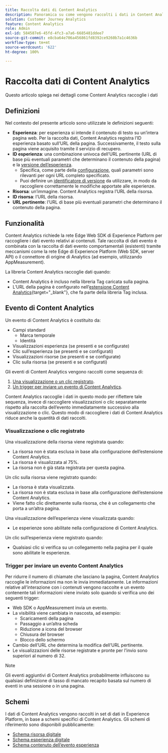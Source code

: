 ```yaml
---
title: Raccolta dati di Content Analytics
description: Panoramica su come vengono raccolti i dati in Content Analytics
solution: Customer Journey Analytics
feature: Content Analytics
role: Admin
exl-id: 584587e6-45fd-4fc3-a7a6-6685481ddee7
source-git-commit: e8cba64e706a456861fd8392ce9260b7a1c4636b
workflow-type: tm+mt
source-wordcount: '622'
ht-degree: 100%

---
```


# Raccolta dati di Content Analytics

Questo articolo spiega nei dettagli come Content Analytics raccoglie i dati

## Definizioni

Nel contesto del presente articolo sono utilizzate le definizioni seguenti:

* **Esperienza**: per esperienza si intende il contenuto di testo su un’intera pagina web. Per la raccolta dati, Content Analytics registra l’ID esperienza basato sull’URL della pagina. Successivamente, il testo sulla pagina viene acquisito tramite il servizio di recupero.
* **ID esperienza**: una combinazione univoca dell’URL pertinente (URL di base più eventuali parametri che determinano il contenuto della pagina) e la [versione dell’esperienza](manual.md#versioning).
   * Specifica, come parte della [configurazione](configuration.md), quali parametri sono rilevanti per ogni URL completo specificato.
   * Puoi definire un [identificatore di versione](manual.md#versioning) da utilizzare, in modo da raccogliere correttamente le modifiche apportate alle esperienze.
* **Risorsa**: un’immagine. Content Analytics registra l’URL della risorsa.
* **ID risorsa**: l’URL della risorsa.
* **URL pertinente**: l’URL di base più eventuali parametri che determinano il contenuto della pagina.


## Funzionalità

Content Analytics richiede la rete Edge Web SDK di Experience Platform per raccogliere i dati evento relativi ai contenuti. Tale raccolta di dati evento è combinata con la raccolta di dati evento comportamentali (esistenti) tramite meccanismi come la rete Edge di Experience Platform (Web SDK, server API) o il connettore di origine di Analytics (ad esempio, utilizzando AppMeasurement).

La libreria Content Analytics raccoglie dati quando:

* Content Analytics è incluso nella libreria Tag caricata sulla pagina.
* L’URL della pagina è configurato nell’[estensione Content Analytics](https://experienceleague.adobe.com/it/docs/experience-platform/tags/extensions/client/content-analytics/overview){target="_blank"}, che fa parte della libreria Tag inclusa.


## Evento di Content Analytics

Un evento di Content Analytics è costituito da:

* Campi standard
   * Marca temporale
   * Identità
* Visualizzazioni esperienza (se presenti e se configurate)
* Clic sull’esperienza (se presenti e se configurati)
* Visualizzazioni risorse (se presenti e se configurate)
* Clic sulla risorsa (se presenti e se configurati)

Gli eventi di Content Analytics vengono raccolti come sequenza di:

1. [Una visualizzazione o un clic registrato](#recorded-view-or-click).
1. [Un trigger per inviare un evento di Content Analytics](#trigger-to-send-a-content-analytics-event).

Content Analytics raccoglie i dati in questo modo per riflettere tale sequenza, invece di raccogliere visualizzazioni o clic separatamente rispetto alla raccolta dell’evento immediatamente successivo alla visualizzazione o clic. Questo modo di raccogliere i dati di Content Analytics riduce anche la quantità di dati raccolti.

### Visualizzazione o clic registrato

Una visualizzazione della risorsa viene registrata quando:

* La risorsa non è stata esclusa in base alla configurazione dell’estensione Content Analytics.
* La risorsa è visualizzata al 75%.
* La risorsa non è già stata registrata per questa pagina.

Un clic sulla risorsa viene registrato quando:

* La risorsa è stata visualizzata.
* La risorsa non è stata esclusa in base alla configurazione dell’estensione Content Analytics.
* Viene fatto clic direttamente sulla risorsa, che è un collegamento che porta a un’altra pagina.

Una visualizzazione dell’esperienza viene visualizzata quando:

* Le esperienze sono abilitate nella configurazione di Content Analytics.

Un clic sull’esperienza viene registrato quando:

* Qualsiasi clic si verifica su un collegamento nella pagina per il quale sono abilitate le esperienze.


### Trigger per inviare un evento Content Analytics

Per ridurre il numero di chiamate che lasciano la pagina, Content Analytics raccoglie le informazioni ma non le invia immediatamente. Le informazioni relative all’interazione con i contenuti vengono raccolte e un evento contenente tali informazioni viene inviato solo quando si verifica uno dei seguenti trigger:

* Web SDK o AppMeasurement invia un evento.
* La visibilità viene cambiata in nascosta, ad esempio:
   * Scaricamenti della pagina
   * Passaggio a un’altra scheda
   * Riduzione a icona del browser
   * Chiusura del browser
   * Blocco dello schermo
* Cambio dell’URL che determina la modifica dell’URL pertinente.
* Le visualizzazioni delle risorse registrate e pronte per l’invio sono superiori al numero di 32.

>[!NOTE]
>
>Gli eventi aggiuntivi di Content Analytics probabilmente influiscono su qualsiasi definizione di tasso di mancato recapito basata sul numero di eventi in una sessione o in una pagina.
>


## Schemi

I dati di Content Analytics vengono raccolti in set di dati in Experience Platform, in base a schemi specifici di Content Analytics. Gli schemi di riferimento sono disponibili pubblicamente:

* [Schema risorsa digitale](https://github.com/adobe/xdm/blob/master/components/classes/digital-asset.schema.json)
* [Schema esperienza digitale](https://github.com/adobe/xdm/blob/master/components/classes/digital-experience.schema.json)
* [Schema contenuto dell’evento esperienza](https://github.com/adobe/xdm/blob/master/components/fieldgroups/experience-event/experienceevent-content.schema.json)
